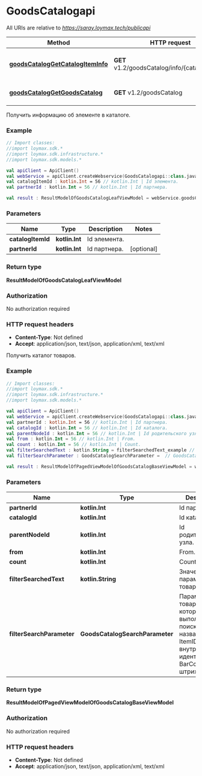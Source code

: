 # GoodsCatalogapi

All URIs are relative to *https://saray.loymax.tech/publicapi*

Method | HTTP request | Description
------------- | ------------- | -------------
[**goodsCatalogGetCatalogItemInfo**](GoodsCatalogapi.md#goodsCatalogGetCatalogItemInfo) | **GET** v1.2/goodsCatalog/info/{catalogItemId} | Получить информацию об элементе в каталоге.
[**goodsCatalogGetGoodsCatalog**](GoodsCatalogapi.md#goodsCatalogGetGoodsCatalog) | **GET** v1.2/goodsCatalog | Получить каталог товаров.



Получить информацию об элементе в каталоге.

### Example
```kotlin
// Import classes:
//import loymax.sdk.*
//import loymax.sdk.infrastructure.*
//import loymax.sdk.models.*

val apiClient = ApiClient()
val webService = apiClient.createWebservice(GoodsCatalogapi::class.java)
val catalogItemId : kotlin.Int = 56 // kotlin.Int | Id элемента.
val partnerId : kotlin.Int = 56 // kotlin.Int | Id партнера.

val result : ResultModelOfGoodsCatalogLeafViewModel = webService.goodsCatalogGetCatalogItemInfo(catalogItemId, partnerId)
```

### Parameters

Name | Type | Description  | Notes
------------- | ------------- | ------------- | -------------
 **catalogItemId** | **kotlin.Int**| Id элемента. |
 **partnerId** | **kotlin.Int**| Id партнера. | [optional]

### Return type

**ResultModelOfGoodsCatalogLeafViewModel**

### Authorization

No authorization required

### HTTP request headers

 - **Content-Type**: Not defined
 - **Accept**: application/json, text/json, application/xml, text/xml


Получить каталог товаров.

### Example
```kotlin
// Import classes:
//import loymax.sdk.*
//import loymax.sdk.infrastructure.*
//import loymax.sdk.models.*

val apiClient = ApiClient()
val webService = apiClient.createWebservice(GoodsCatalogapi::class.java)
val partnerId : kotlin.Int = 56 // kotlin.Int | Id партнера.
val catalogId : kotlin.Int = 56 // kotlin.Int | Id каtалога.
val parentNodeId : kotlin.Int = 56 // kotlin.Int | Id родительского узла.
val from : kotlin.Int = 56 // kotlin.Int | From.
val count : kotlin.Int = 56 // kotlin.Int | Count.
val filterSearchedText : kotlin.String = filterSearchedText_example // kotlin.String | Значение параметра товара.
val filterSearchParameter : GoodsCatalogSearchParameter =  // GoodsCatalogSearchParameter | Параметр товара, по которому выполняется поиск (Name - название, ItemID - внутренний идентификатор, BarCode - штрихкод).

val result : ResultModelOfPagedViewModelOfGoodsCatalogBaseViewModel = webService.goodsCatalogGetGoodsCatalog(partnerId, catalogId, parentNodeId, from, count, filterSearchedText, filterSearchParameter)
```

### Parameters

Name | Type | Description  | Notes
------------- | ------------- | ------------- | -------------
 **partnerId** | **kotlin.Int**| Id партнера. |
 **catalogId** | **kotlin.Int**| Id каtалога. | [optional]
 **parentNodeId** | **kotlin.Int**| Id родительского узла. | [optional]
 **from** | **kotlin.Int**| From. | [optional]
 **count** | **kotlin.Int**| Count. | [optional]
 **filterSearchedText** | **kotlin.String**| Значение параметра товара. | [optional]
 **filterSearchParameter** | **GoodsCatalogSearchParameter**| Параметр товара, по которому выполняется поиск (Name - название, ItemID - внутренний идентификатор, BarCode - штрихкод). | [optional] [enum: Name, ItemId, BarCode]

### Return type

**ResultModelOfPagedViewModelOfGoodsCatalogBaseViewModel**

### Authorization

No authorization required

### HTTP request headers

 - **Content-Type**: Not defined
 - **Accept**: application/json, text/json, application/xml, text/xml

